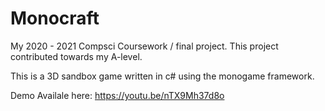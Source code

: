 # Monocraft 

My 2020 - 2021 Compsci Coursework / final project. This project contributed towards my A-level.

This is a 3D sandbox game written in c# using the monogame framework. 

Demo Availale here: https://youtu.be/nTX9Mh37d8o
